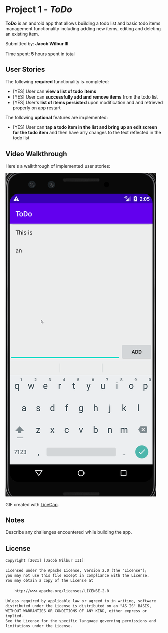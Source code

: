 # Project 1 - *ToDo*

**ToDo** is an android app that allows building a todo list and basic todo items management functionality including adding new items, editing and deleting an existing item.

Submitted by: **Jacob Wilbur III**

Time spent: **5** hours spent in total

## User Stories

The following **required** functionality is completed:

* [YES] User can **view a list of todo items**
* [YES] User can **successfully add and remove items** from the todo list
* [YES] User's **list of items persisted** upon modification and and retrieved properly on app restart

The following **optional** features are implemented:

* [YES] User can **tap a todo item in the list and bring up an edit screen for the todo item** and then have any changes to the text reflected in the todo list



## Video Walkthrough

Here's a walkthrough of implemented user stories:

![Video Walkthrough](https://github.com/GlaciumVulpes/ToDo/blob/master/Video%20Walkthrough.gif)

GIF created with [LiceCap](http://www.cockos.com/licecap/).

## Notes

Describe any challenges encountered while building the app.

## License

    Copyright [2021] [Jacob Wilbur III]

    Licensed under the Apache License, Version 2.0 (the "License");
    you may not use this file except in compliance with the License.
    You may obtain a copy of the License at

        http://www.apache.org/licenses/LICENSE-2.0

    Unless required by applicable law or agreed to in writing, software
    distributed under the License is distributed on an "AS IS" BASIS,
    WITHOUT WARRANTIES OR CONDITIONS OF ANY KIND, either express or implied.
    See the License for the specific language governing permissions and
    limitations under the License.
